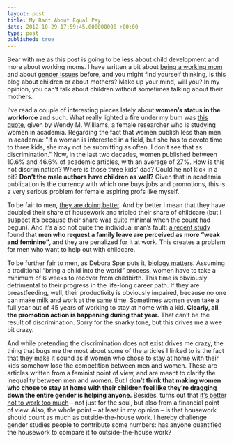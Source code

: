 ```yaml
---
layout: post
title: My Rant About Equal Pay
date: 2012-10-29 17:59:45.000000000 +00:00
type: post
published: true
---
```

Bear with me as this post is going to be less about child development and more about working moms. I have written a bit about [being a working mom](http://galpod.wordpress.com/2012/05/15/why-going-back-to-work-is-hard/) and about [gender issues](http://galpod.wordpress.com/2012/07/03/why-having-it-all-is-not-the-point/) before, and you might find yourself thinking, is this blog about children or about mothers? Make up your mind, will you? In my opinion, you can’t talk about children without sometimes talking about their mothers.

I’ve read a couple of interesting pieces lately about **women’s status in the workforce** and such. What really lighted a fire under my bum was [this quote](http://chronicle.com/article/The-Hard-Numbers-Behind/135236/), given by Wendy M. Williams, a female researcher who is studying women in academia. Regarding the fact that women publish less than men in academia: "If a woman is interested in a field, but she has to devote time to three kids, she may not be submitting as often. I don't see that as discrimination." Now, in the last two decades, women published between 10.6% and 46.6% of academic articles, with an average of 27%. How is this not discrimination? Where is those three kids’ dad? Could he not kick in a bit? **Don’t the male authors have children as well?** Given that in academia publication is the currency with which one buys jobs and promotions, this is a very serious problem for female aspiring profs like myself.

To be fair to men, [they are doing better](http://www.nytimes.com/2012/09/30/opinion/sunday/the-myth-of-male-decline.html?pagewanted=3&_r=1&ref=general&src=me&). And by better I mean that they have doubled their share of housework and tripled their share of childcare (but I suspect it’s because their share was quite minimal when the count had begun). And it’s also not quite the individual man’s fault: [a recent study](http://www.rci.rutgers.edu/~rudman/Rudman%20&%20Mescher%20Femininity%20Stigma_in%20press.pdf) found that **men who request a family leave are perceived as more “weak and feminine”**, and they are penalized for it at work. This creates a problem for men who want to help out with childcare.

To be further fair to men, as Debora Spar puts it, [biology matters](http://www.thedailybeast.com/newsweek/2012/09/23/why-women-should-stop-trying-to-be-perfect.html). Assuming a traditional “bring a child into the world” process, women have to take a minimum of 6 weeks to recover from childbirth. This time is obviously detrimental to their progress in the life-long career path. If they are breastfeeding, well, their productivity is obviously impaired, because no one can make milk and work at the same time. Sometimes women even take a full year out of 45 years of working to stay at home with a kid. **Clearly, all the promotion action is happening during that year.** That can’t be the result of discrimination. Sorry for the snarky tone, but this drives me a wee bit crazy.

And while pretending the discrimination does not exist drives me crazy, the thing that bugs me the most about some of the articles I linked to is the fact that they make it sound as if women who chose to stay at home with their kids somehow lose the competition between men and women. These are articles written from a feminist point of view, and are meant to clarify the inequality between men and women. But **I don’t think that making women who chose to stay at home with their children feel like they’re dragging down the entire gender is helping anyone.** Besides, turns out that [it’s better not to work too much](http://www.foreignpolicy.com/articles/2012/10/08/work_more_make_more?page=full) – not just for the soul, but also from a financial point of view. Also, the whole point – at least in my opinion – is that housework should count as much as outside-the-house work. I hereby challenge gender studies people to contribute some numbers: has anyone quantified the housework to compare it to outside-the-house work?
